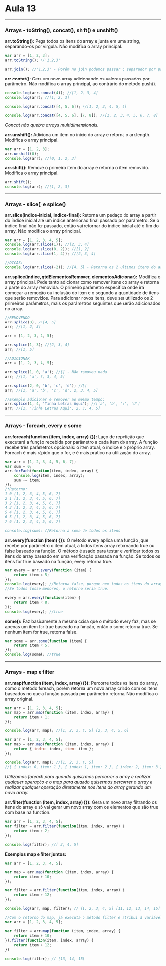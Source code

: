 # Aula 13

---
### Arrays - toString(), concat(), shift() e unshift()
**arr.toString():** Pega todos os itens do array e junta em uma string, separando-os por virgula. Não modifica o array principal.
```javascript
var arr = [1, 2, 3];
arr.toString(); //'1,2,3'

arr.join(); //'1,2,3' - Porém no join podemos passar o separador por parâmetro no join
```

**arr.contat():** Gera um novo array adicionando os valores passados por parâmetro. Não modifica o array principal, ao contrário do método push().
```javascript
console.log(arr.concat(4)); //[1, 2, 3, 4]
console.log(arr); //[1, 2, 3]

console.log(arr.concat([4, 5, 6]); //[1, 2, 3, 4, 5, 6]

console.log(arr.concat([4, 5, 6], [7, 8]); //[1, 2, 3, 4, 5, 6, 7, 8]
```

*Concat não quebra arrays multidimensionais.*

**arr.unshift():** Adiciona um item no início do array e retorna o arr.length. Modifica o array principal.
```javascript
var arr = [1, 2, 3];
arr.unshift(0);
console.log(arr); //[0, 1, 2, 3]
```

**arr.shift():** Remove o primeiro item do array e retorna o item removido. Modifica o array principal.
```javascript
arr.shift();
console.log(arr); //[1, 2, 3]
```

---
### Arrays - slice() e splice()
**arr.slice(indice-inicial, indice-final):** Retorna um pedaço do array a partir do índice inicial até um indice anterior ao final passado por parâmetro. Se o índice final não for passado, então vai retornar do índice inicial até o fim do array. Não modifica o array principal.
```javascript
var arr = [1, 2, 3, 4, 5];
console.log(arr.slice(1)); //[2, 3, 4]
console.log(arr.slice(0, 2)); //[1, 2]
console.log(arr.slice(1, 4)); //[2, 3, 4]

//DICAS:
console.log(arr.slice(-2)); //[4, 5] - Retorna os 2 ultimos itens do array
```

**arr.splice(indice, qtdElementosRemover, elementosAdicionar):** Modifica o array principal. Pode tanto adicionar como remover itens do array e retorna a parte do array removida.
O primeiro parâmetro especifica onde irá começar a remoção ou inclusão do item e o segundo a quantidade de itens que serão removidos.
Para adicionar novos itens, deve ser utilizado os 2 primeiros parâmetros, mais os parâmetros seguintes que serão adicionados no array.
```javascript
//REMOVENDO
arr.splice(3); //[4, 5]
arr; //[1, 2, 3]

arr = [1, 2, 3, 4, 5];

arr.splice(1, 3); //[2, 3, 4]
arr; //[1, 5]

//ADICIONAR
arr = [1, 2, 3, 4, 5];

arr.splice(1, 0, 'a'); //[] - Não removeu nada
arr; //[1, 'a', 2, 3, 4, 5]

arr.splice(2, 0, 'b', 'c', 'd'); //[]
arr; //[1, 'a', 'b', 'c', 'd', 2, 3, 4, 5]

//Exemplo adicionar e remover ao mesmo tempo:
arr.splice(1, 4, 'Tinha Letras Aqui'); //['a', 'b', 'c', 'd']
arr; //[1, 'Tinha Letras Aqui', 2, 3, 4, 5]
```

---
### Arrays - foreach, every e some
**arr.foreach(function (item, index, array) {}):** Laço de repetição que executará a função recebida por parâmetro a cada item do array. A função recebe três parâmetros opcionais: o item atual, o índice e o próprio array.
Foreach é mais rápido que o for, e é mais prático na utilização do array.
```javascript
var arr = [1, 2, 3, 4, 5, 6, 7];
var sum = 0;
arr.forEach(function(item, index, array) {
    console.log(item, index, array);
    sum += item;
});
/*Retorno:
1 0 [1, 2, 3, 4, 5, 6, 7]
2 1 [1, 2, 3, 4, 5, 6, 7]
3 2 [1, 2, 3, 4, 5, 6, 7]
4 3 [1, 2, 3, 4, 5, 6, 7]
5 4 [1, 2, 3, 4, 5, 6, 7]
6 5 [1, 2, 3, 4, 5, 6, 7]
7 6 [1, 2, 3, 4, 5, 6, 7]

console.log(sum); //Retorna a soma de todos os itens
```

**arr.every(function (item) {}):** O método every aplica uma função ,que recebe por parâmetro o item atual, a todos itens array retornando true ou false baseado na função.
O método é usado para testar e verificar todos os itens do array baseado em uma verificação passada na função.
Se todos os itens for true baseado na função, every retorna true.
```javascript
var every = arr.every(function (item) {
    return item < 5;
});
console.log(every); //Retorna false, porque nem todos os itens do array são menores que 5.
//Se todos fosse menores, o retorno seria true.

every = arr.every(function(item) {
    return item < 8;
});
console.log(every); //true
```

**some():** Faz basicamente a mesma coisa que o método every faz, mas se apenas um item for true baseado na função, então o some retorna true. Se nenhum item for true, retorna false.
```javascript
var some = arr.some(function (item) {
    return item < 5;
});
console.log(some); //true 
```

---
### Arrays - map e filter
**arr.map(function (item, index, array) {}):** Percorre todos os itens do array, como o método foreach, porém retorna um novo array criado com os itens baseados no que a função passada por parâmetro retorna. Não modifica o array original.
```javascript
var arr = [1, 2, 3, 4, 5];
var map = arr.map(function (item, index, array) {
    return item + 1;
});

console.log(arr, map); //[1, 2, 3, 4, 5] [2, 3, 4, 5, 6]
```

```javascript
var arr = [1, 2, 3, 4, 5];
var map = arr.map(function (item, index, array) {
    return { index: index, item: item };
});

console.log(arr, map); //[1, 2, 3, 4, 5] 
//[ { index: 0, item: 1 }, { index: 1, item: 2 }, { index: 2, item: 3 }, { index: 3, item: 4 }, { index: 4, item: 5 } ]
```

*Utilizamos foreach para quando quisermos percorrer o array e realizar qualquer operação e o map para quando quisermos percorrer o array e realizar qualquer operação diretamente nos itens do array gerando um novo array.*

**arr.filter(function (item, index, array) {}):** Gera um novo array filtrando os itens do array e só vai gerar um novo array com os elementos que são true com base na function.
```javascript
var arr = [1, 2, 3, 4, 5];
var filter = arr.filter(function(item, index, array) {
    return item > 2;
});

console.log(filter); //[ 3, 4, 5]
```

**Exemplos map e filter juntos:**
```javascript
var arr = [1, 2, 3, 4, 5];

var map = arr.map(function (item, index, array) {
    return item + 10;
});

var filter = arr.filter(function(item, index, array) {
    return item > 12;
});

console.log(arr, map, filter); // [1, 2, 3, 4, 5] [11, 12, 13, 14, 15] [13, 14, 15]
```

```javascript
//Com o retorno do map, já executa o método filter e atribui à variável filter
var arr = [1, 2, 3, 4, 5];

var filter = arr.map(function (item, index, array) {
    return item + 10;
}).filter(function(item, index, array) {
    return item > 12;
})

console.log(filter); // [13, 14, 15]
```
